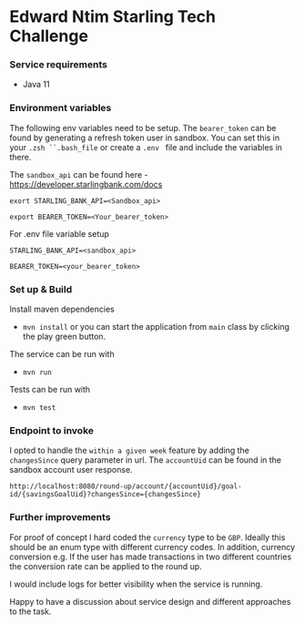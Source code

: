# Edward Ntim Starling Tech Challenge

### Service requirements 
- Java 11

### Environment variables 
The following env variables need to be setup. The `bearer_token` can be found by generating a refresh token user in sandbox. 
You can set this in your `.zsh ``.bash_file` or create a `.env ` file and include the variables in there.

The `sandbox_api` can be found here - https://developer.starlingbank.com/docs
```
exort STARLING_BANK_API=<Sandbox_api>

export BEARER_TOKEN=<Your_bearer_token>
```
For .env file variable setup

``` 
STARLING_BANK_API=<sandbox_api>

BEARER_TOKEN=<your_bearer_token>
```

### Set up & Build

Install maven dependencies
- `mvn install` or you can start the application from `main` class by clicking the play green button. 

The service can be run with
- `mvn run`

Tests can be run with 
- `mvn test`

### Endpoint to invoke
I opted to handle the `within a given week` feature by adding the `changesSince` query parameter in url. The `accountUid` can be found in the sandbox account user response.

``http://localhost:8080/round-up/account/{accountUid}/goal-id/{savingsGoalUid}?changesSince={changesSince}``

### Further improvements 

For proof of concept I hard coded the `currency` type to be `GBP`. Ideally this should be an enum type with different currency codes. In addition, currency conversion e.g. 
If the user has made transactions in two different countries the conversion rate can be applied to the round up. 

I would include logs for better visibility when the service is running.

Happy to have a discussion about service design and different approaches to the task.